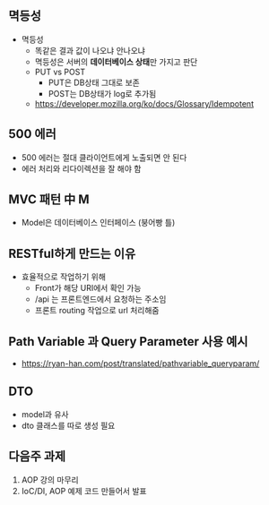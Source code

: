## 멱등성

- 멱등성
    - 똑같은 결과 값이 나오냐 안나오냐
    - 멱등성은 서버의 **데이터베이스 상태**만 가지고 판단
    - PUT vs POST
        - PUT은 DB상태 그대로 보존
        - POST는 DB상태가 log로 추가됨
    - https://developer.mozilla.org/ko/docs/Glossary/Idempotent

## 500 에러

- 500 에러는 절대 클라이언트에게 노출되면 안 된다
- 에러 처리와 리다이렉션을 잘 해야 함

## MVC 패턴 中 M

- Model은 데이터베이스 인터페이스 (붕어빵 틀)

## RESTful하게 만드는 이유

- 효율적으로 작업하기 위해
    - Front가 해당 URI에서 확인 가능
    - /api 는 프론트엔드에서 요청하는 주소임
    - 프론트 routing 작업으로 url 처리해줌

## Path Variable 과 Query Parameter 사용 예시

- https://ryan-han.com/post/translated/pathvariable_queryparam/

## DTO

- model과 유사
- dto 클래스를 따로 생성 필요

## 다음주 과제

1. AOP 강의 마무리
2. IoC/DI, AOP 예제 코드 만들어서 발표